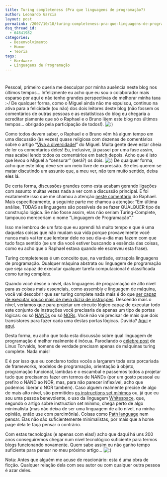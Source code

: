 ```yaml
---
title: Turing completeness (Pra que linguagens de programação?)
author: Leonardo Garcia
layout: post
permalink: /2007/10/18/turing-completeness-pra-que-linguagens-de-programacao/
dsq_thread_id:
  - 64841982
categories:
  - Desenvolvimento
  - Humor
  - Teoria
tags:
  - Hardware
  - Linguagens de Programação
---
```

# 

Pessoal, primeiro queria me desculpar por minha ausência neste blog nos últimos tempos… Infelizmente eu acho que eu sou o colaborador mais esparso por aqui e não tenho grandes perspectivas de melhorar minha taxa :-/ De qualquer forma, como o Miguel ainda não me expulsou, continuo na ativa para a felicidade (ou não) dos dois leitores deste blog (não fossem os comentários de outras pessoas e as estatísticas do blog eu chegaria a acreditar piamente que só o Raphael e o Bruno lêem este blog nos últimos tempos… obrigado pela participação de todos!). ![:)][1] 

 [1]: http://log4dev.com/wp-includes/images/smilies/icon_smile.gif

Como todos devem saber, o Raphael e o Bruno vêm há algum tempo em uma discussão (às vezes) quase religiosa com dezenas de comentários sobre o artigo “[Viva a diversidade!][2]” do Miguel. Muita gente deve estar cheia de ler os comentários deles! Eu, inclusive, já passei por uma fase assim, mas acabei lendo todos os comentários em batch depois. Acho que é isto que levou o Miguel a “censurar” (será?) os dois. ![:)][1] De qualquer forma, acho que este blog deve ser um meio livre de expressão. Se eles querem se matar discutindo um assunto que, a meu ver, não tem muito sentido, deixa eles lá.

 [2]: http://log4dev.com/2007/09/27/viva-a-diversidade/

De certa forma, discussões grandes como esta acabam gerando ligações com assunto muitas vezes nada a ver com a discussão principal. E foi exatamente isso que me chamou a atenção [neste comentário][3] do Raphael. Mais especificamente, a seguinte parte me chamou a atenção: “Em última análise, TODAS as linguagens são possíveis de se fazer QUALQUER tipo de construção lógica. Se não fosse assim, elas não seriam Turing-Complete, tampouco mereceriam o nome “Linguagem de Programação”.”

 [3]: http://log4dev.com/2007/09/27/viva-a-diversidade/#comment-4022

Isso me lembrou de um fato que eu aprendi há muito tempo e que é uma daquelas coisas que não mudam sua vida porque provavelmente você nunca mais vai ter que lembrar dele no seu dia-a-dia mas fazem com que tudo faça sentido (se um dia você estiver buscando a essência das coisas, como eu acho que o Raphael estava quando ele escreveu esta frase).

Turing completeness é um conceito que, na verdade, estrapola linguagens de programação. Qualquer máquina abstrata ou linguagem de programação que seja capaz de executar qualquer tarefa computacional é classificada como turing complete.

Quando você desce o nível, das linguagens de programação de alto nível para as coisas mais essenciais, como assembly e linguagem de máquina, você vai descobrir que ser turing complete nada mais é do que [ser capaz de executar pouco mais de meia dúzia de instruções][4]. Descendo mais o nível, veríamos que para projetar um circuito lógico capaz de executar todo este conjunto de instruções você precisaria de apenas um tipo de portas lógicas: ou só [NANDs][5] ou só [NORs][6]. Você não vai precisar de mais que dois transistores para fazer cada uma destas portas lógicas. Duvida? [Aqui][7] e [aqui][8].

 [4]: http://www.rdrop.com/~cary/html/minimal_instruction_set.html
 [5]: http://hyperphysics.phy-astr.gsu.edu/hbase/electronic/nand.html#c1
 [6]: http://hyperphysics.phy-astr.gsu.edu/hbase/electronic/nor.html#c1
 [7]: http://hyperphysics.phy-astr.gsu.edu/hbase/electronic/trangate.html#c3
 [8]: http://hyperphysics.phy-astr.gsu.edu/hbase/electronic/trangate.html#c5

Desta forma, eu acho que toda esta discussão sobre qual linguagem de programação é melhor realmente é inócua. Parodiando o [célebre post][9] de Linux Torvalds, homens de verdade precisam apenas de máquinas turing complete. Nada mais!

 [9]: http://groups.google.com/group/comp.os.minix/msg/2194d253268b0a1b

E é por isso que eu conclamo todos vocês a largarem toda esta porcariada de frameworks, modelos de programação, orientação à objeto, programação funcional, lambdas e o escambal e passemos todos a projetar tudo que precisamos fazer em termos de NANDs (por um gosto pessoal eu prefiro o NAND ao NOR, mas, para não parecer inflexível, acho que podemos liberar o NOR também). Caso alguém realmente precise de algo de mais alto nível, são permitidos [os instructions set mínimos][4] ou, já que eu sou uma pessoa benevolente, o uso da linguagem [Whitespace][10], que, segundo o artigo sobre instruction set mínimo, chega perto de algo minimalista (mas não deixa de ser uma linguagem de alto nível, na minha opinião, então use com parcimônia). Coisas como [Path language][11] nem pensar. Elas não são suficientemente minimalistas, por mais que a home page dela te faça pensar o contrário.

 [10]: http://compsoc.dur.ac.uk/whitespace/
 [11]: http://pathlang.sourceforge.net/

Com estas tecnologias (e apenas com elas!) acho que daqui há uns 200 anos conseguiremos chegar num nível tecnológico suficiente para termos blogs funcionando novamente. Quem sabe assim eu não ganho tempo suficiente para pensar no meu próximo artigo… ![:)][1] 

Nota: Antes que alguém me acuse de reacionário: esta é uma obra de ficção. Qualquer relação dela com seu autor ou com qualquer outra pessoa é azar deles.